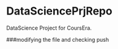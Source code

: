 DataSciencePrjRepo
==================

DataScience Project for CoursEra.

###modifying the file and checking push
